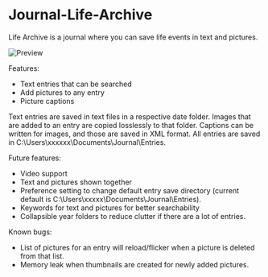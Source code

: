 # Journal-Life-Archive

Life Archive is a journal where you can save life events in text and pictures. 

![Preview](http://i.imgur.com/M7zXxf1.png)

Features: 
- Text entries that can be searched
- Add pictures to any entry
- Picture captions


Text entries are saved in text files in a respective date folder. Images that are added to an entry are copied losslessly to that folder. Captions can be written for images, and those are saved in XML format.
All entries are saved in C:\Users\xxxxxx\Documents\Journal\Entries. 


Future features: 
- Video support
- Text and pictures shown together
- Preference setting to change default entry save directory (current default is C:\Users\xxxxx\Documents\Journal\Entries).
- Keywords for text and pictures for better searchability
- Collapsible year folders to reduce clutter if there are a lot of entries. 


Known bugs: 
- List of pictures for an entry will reload/flicker when a picture is deleted from that list. 
- Memory leak when thumbnails are created for newly added pictures.